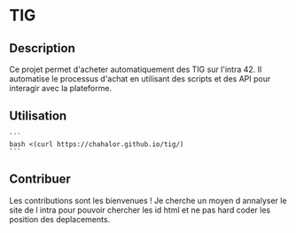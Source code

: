 # TIG
## Description

Ce projet permet d'acheter automatiquement des TIG sur l'intra 42. Il automatise le processus d'achat en utilisant des scripts et des API pour interagir avec la plateforme.

## Utilisation
	```
	bash <(curl https://chahalor.github.io/tig/)
	```
## Contribuer

Les contributions sont les bienvenues ! Je cherche un moyen d annalyser le site de l intra pour pouvoir chercher les id html et ne pas hard coder les position des deplacements.
